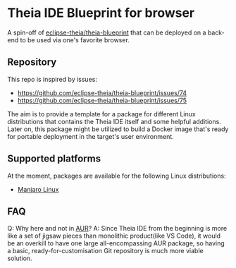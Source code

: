 # Theia IDE Blueprint for browser

A spin-off of [eclipse-theia/theia-blueprint](https://github.com/eclipse-theia/theia-blueprint) that can be deployed on a back-end to be used via one's favorite browser.

## Repository

This repo is inspired by issues:

- https://github.com/eclipse-theia/theia-blueprint/issues/74
- https://github.com/eclipse-theia/theia-blueprint/issues/75

The aim is to provide a template for a package for different Linux distributions that contains the Theia IDE itself and some helpful additions.
Later on, this package might be utilized to build a Docker image that's ready for portable deployment in the target's user environment.

## Supported platforms

At the moment, packages are available for the following Linux distributions:

- [Manjaro Linux](https://manjaro.org/)

## FAQ

Q: Why here and not in [AUR](https://aur.archlinux.org/)?
A: Since Theia IDE from the beginning is more like a set of jigsaw pieces than monolithic product(like VS Code), it would be an overkill to have one large all-encompassing AUR package, so having a basic, ready-for-customisation Git repository is much more viable solution.
